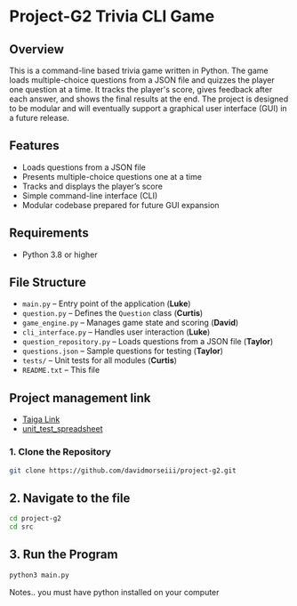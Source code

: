 # Project-G2 Trivia CLI Game

## Overview
This is a command-line based trivia game written in Python. The game loads multiple-choice questions from a JSON file and quizzes the player one question at a time. It tracks the player's score, gives feedback after each answer, and shows the final results at the end. The project is designed to be modular and will eventually support a graphical user interface (GUI) in a future release.

## Features
- Loads questions from a JSON file
- Presents multiple-choice questions one at a time
- Tracks and displays the player’s score
- Simple command-line interface (CLI)
- Modular codebase prepared for future GUI expansion

## Requirements
- Python 3.8 or higher

## File Structure
- `main.py` – Entry point of the application (**Luke**)
- `question.py` – Defines the `Question` class (**Curtis**)
- `game_engine.py` – Manages game state and scoring (**David**)
- `cli_interface.py` – Handles user interaction (**Luke**)
- `question_repository.py` – Loads questions from a JSON file (**Taylor**)
- `questions.json` – Sample questions for testing (**Taylor**)
- `tests/` – Unit tests for all modules (**Curtis**)
- `README.txt` – This file


## Project management link
- [Taiga Link](https://taiga.luke-merrill.com/project/project-g2/backlog)
- [unit_test_spreadsheet](https://docs.google.com/spreadsheets/d/1E8BiflJdZtr32lMwURZAU-tqDZDZ60ykgGHYlUxTroA/edit?gid=0#gid=0)

### 1. Clone the Repository
```bash
git clone https://github.com/davidmorseiii/project-g2.git
```
## 2. Navigate to the file
```bash
cd project-g2
cd src
```
## 3. Run the Program
```bash
python3 main.py
```
Notes.. you must have python installed on your computer


